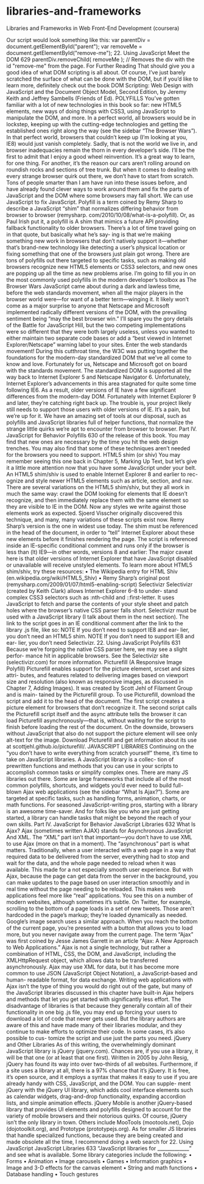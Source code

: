 # libraries-and-frameworks
Libraries and Frameworks in Web Front-End Development (coursera)

</div>
Our script would look something like this:
var parentDiv = document.getElementById("parent");
var removeMe = document.getElementById("remove-me");
22. Using JavaScript
Meet the DOM
629
parentDiv.removeChild( removeMe );
// Removes the div with the id "remove-me" from the page.
For Further Reading
That should give you a good idea of what DOM scripting is all about. Of
course, I’ve just barely scratched the surface of what can be done with the
DOM, but if you’d like to learn more, definitely check out the book DOM
Scripting: Web Design with JavaScript and the Document Object Model, Second
Edition, by Jeremy Keith and Jeffrey Sambells (Friends of Ed).
POLYFILLS
You’ve gotten familiar with a lot of new technologies in this book so far: new
HTML5 elements, new ways of doing things with CSS3, using JavaScript to
manipulate the DOM, and more. In a perfect world, all browsers would be
in lockstep, keeping up with the cutting-edge technologies and getting the
established ones right along the way (see the sidebar “The Browser Wars”).
In that perfect world, browsers that couldn’t keep up (I’m looking at you,
IE8) would just vanish completely. Sadly, that is not the world we live in, and
browser inadequacies remain the thorn in every developer’s side.
I’ll be the first to admit that I enjoy a good wheel reinvention. It’s a great
way to learn, for one thing. For another, it’s the reason our cars aren’t rolling
around on roundish rocks and sections of tree trunk. But when it comes to
dealing with every strange browser quirk out there, we don’t have to start
from scratch. Tons of people smarter than I am have run into these issues
before, and have already found clever ways to work around them and fix the
parts of JavaScript and the DOM where some browsers may fall short. We
can use JavaScript to fix JavaScript.
Polyfill is a term coined by Remy Sharp to describe a JavaScript “shim”
that normalizes differing behavior from browser to browser (remysharp.
com/2010/10/08/what-is-a-polyfill). Or, as Paul Irish put it, a polyfill is
A shim that mimics a future API providing fallback functionality to older
browsers.
There’s a lot of time travel going on in that quote, but basically what he’s say-
ing is that we’re making something new work in browsers that don’t natively
support it—whether that’s brand-new technology like detecting a user’s
physical location or fixing something that one of the browsers just plain got
wrong.
There are tons of polyfills out there targeted to specific tasks, such as making
old browsers recognize new HTML5 elements or CSS3 selectors, and new
ones are popping up all the time as new problems arise. I’m going to fill you
in on the most commonly used polyfills in the modern developer’s toolbox as
The Browser Wars
JavaScript came about during a
dark and lawless time, before the
web standards movement, when
all the major players in the browser
world were—for want of a better
term—winging it. It likely won’t come
as a major surprise to anyone that
Netscape and Microsoft implemented
radically different versions of the
DOM, with the prevailing sentiment
being “may the best browser win.”
I’ll spare you the gory details of the
Battle for JavaScript Hill, but the two
competing implementations were so
different that they were both largely
useless, unless you wanted to either
maintain two separate code bases
or add a “best viewed in Internet
Explorer/Netscape” warning label to
your sites.
Enter the web standards movement!
During this cutthroat time, the W3C
was putting together the foundations
for the modern-day standardized
DOM that we’ve all come to know
and love. Fortunately for us, Netscape
and Microsoft got on board with
the standards movement. The
standardized DOM is supported all
the way back to Internet Explorer
5 and Netscape Navigator 6.
Unfortunately, Internet Explorer’s
advancements in this area stagnated
for quite some time following IE6. As
a result, older versions of IE have a
few significant differences from the
modern-day DOM. Fortunately with
Internet Explorer 9 and later, they’re
catching right back up.
The trouble is, your project likely still
needs to support those users with
older versions of IE. It’s a pain, but
we’re up for it. We have an amazing
set of tools at our disposal, such as
polyfills and JavaScript libraries full
of helper functions, that normalize
the strange little quirks we’re apt to
encounter from browser to browser.
Part IV. JavaScript for Behavior
Polyfills
630
of the release of this book. You may find that new ones are necessary by the
time you hit the web design trenches. You may also find that some of these
techniques aren’t needed for the browsers you need to support.
HTML5 shim (or shiv)
You may remember seeing this one back in Chapter 5, Marking Up Text, but
let’s give it a little more attention now that you have some JavaScript under
your belt.
An HTML5 shim/shiv is used to enable Internet Explorer 8 and earlier to rec-
ognize and style newer HTML5 elements such as article, section, and nav.
There are several variations on the HTML5 shim/shiv, but they all work in
much the same way: crawl the DOM looking for elements that IE doesn’t
recognize, and then immediately replace them with the same element so they
are visible to IE in the DOM. Now any styles we write against those elements
work as expected. Sjoerd Visscher originally discovered this technique, and
many, many variations of these scripts exist now. Remy Sharp’s version is the
one in widest use today.
The shim must be referenced in the head of the document, in order to “tell”
Internet Explorer about these new elements before it finishes rendering the
page. The script is referenced inside an IE-specific conditional comment and
runs only if the browser is less than (lt) IE9—in other words, versions 8 and
earlier:
<!--[if lt IE 9]>
<script src="html5shim.js"></script>
<![endif]-->
The major caveat here is that older versions of Internet Explorer that have
JavaScript disabled or unavailable will receive unstyled elements. To learn
more about HTML5 shim/shiv, try these resources:
• The Wikipedia entry for HTML Shiv (en.wikipedia.org/wiki/HTML5_Shiv)
• Remy Sharp’s original post
(remysharp.com/2009/01/07/html5-enabling-script)
Selectivizr
Selectivizr (created by Keith Clark) allows Internet Explorer 6–8 to under-
stand complex CSS3 selectors such as :nth-child and ::first-letter. It uses
JavaScript to fetch and parse the contents of your style sheet and patch holes
where the browser’s native CSS parser falls short.
Selectivizr must be used with a JavaScript library (I talk about them in the
next section). The link to the script goes in an IE conditional comment after
the link to the library .js file, like so:
NOTE
If you don’t need to support IE8 and ear-
lier, you don’t need an HTML5 shim.
NOTE
If you don’t need to support IE8 and ear-
lier, you don’t need Selectivizr.
22. Using JavaScript
Polyfills
631
<script type="text/javascript" src="[JS library]"></script>
<!--[if (gte IE 6)&(lte IE 8)]>
<script type="text/javascript" src="selectivizr.js"></script>
<noscript><link rel="stylesheet" href="[fallback css]" /></noscript>
<![endif]-->
Because we’re forgoing the native CSS parser here, we may see a slight perfor-
mance hit in applicable browsers. See the Selectivizr site (selectivizr.com) for
more information.
Picturefill (A Responsive Image Polyfill)
Picturefill enables support for the picture element, srcset and sizes attri-
butes, and features related to delivering images based on viewport size and
resolution (also known as responsive images, as discussed in Chapter 7,
Adding Images). It was created by Scott Jehl of Filament Group and is main-
tained by the Picturefill group.
To use Picturefill, download the script and add it to the head of the document.
The first script creates a picture element for browsers that don’t recognize it.
The second script calls the Picturefill script itself and the async attribute tells
the browser it can load Picturefill asynchronously—that is, without waiting
for the script to finish before loading the rest of the document.
<head>
<script>
// Picture element HTML5 shiv
document.createElement( "picture" );
</script>
<script src="picturefill.js" async></script>
</head>
On the downside, browsers without JavaScript that also do not support the
picture element will see only alt-text for the image. Download Picturefill and
get information about its use at scottjehl.github.io/picturefill/.
JAVASCRIPT LIBRARIES
Continuing on the “you don’t have to write everything from scratch yourself”
theme, it’s time to take on JavaScript libraries. A JavaScript library is a collec-
tion of prewritten functions and methods that you can use in your scripts to
accomplish common tasks or simplify complex ones.
There are many JS libraries out there. Some are large frameworks that include
all of the most common polyfills, shortcuts, and widgets you’d ever need to
build full-blown Ajax web applications (see the sidebar “What Is Ajax?”). Some
are targeted at specific tasks, such as handling forms, animation, charts, or
math functions. For seasoned JavaScript-writing pros, starting with a library
is an awesome time-saver. And for folks like you who are just getting started,
a library can handle tasks that might be beyond the reach of your own skills.
Part IV. JavaScript for Behavior
JavaScript Libraries
632
What Is Ajax?
Ajax (sometimes written AJAX) stands for Asynchronous
JavaScript And XML. The “XML” part isn’t that important—you
don’t have to use XML to use Ajax (more on that in a moment).
The “asynchronous” part is what matters.
Traditionally, when a user interacted with a web page in a way
that required data to be delivered from the server, everything
had to stop and wait for the data, and the whole page needed
to reload when it was available. This made for a not especially
smooth user experience.
But with Ajax, because the page can get data from the server
in the background, you can make updates to the page based
on user interaction smoothly and in real time without the page
needing to be reloaded. This makes web applications feel more
like “real” applications.
You see this on a number of modern websites, although
sometimes it’s subtle. On Twitter, for example, scrolling to the
bottom of a page loads in a set of new tweets. Those aren’t
hardcoded in the page’s markup; they’re loaded dynamically as
needed. Google’s image search uses a similar approach. When
you reach the bottom of the current page, you’re presented with
a button that allows you to load more‚ but you never navigate
away from the current page.
The term “Ajax” was first coined by Jesse James Garrett in an
article “Ajax: A New Approach to Web Applications.” Ajax is not a
single technology, but rather a combination of HTML, CSS, the
DOM, and JavaScript, including the XMLHttpRequest object,
which allows data to be transferred asynchronously. Ajax may
use XML for data, but it has become more common to use JSON
(JavaScript Object Notation), a JavaScript-based and human-
readable format, for data exchange.
Writing web applications with Ajax isn’t the type of thing you
would do right out of the gate, but many of the JavaScript
libraries discussed in this chapter have built-in Ajax helpers and
methods that let you get started with significantly less effort.
The disadvantage of libraries is that because they generally contain all of
their functionality in one big .js file, you may end up forcing your users to
download a lot of code that never gets used. But the library authors are aware
of this and have made many of their libraries modular, and they continue to
make efforts to optimize their code. In some cases, it’s also possible to cus-
tomize the script and use just the parts you need.
jQuery and Other Libraries
As of this writing, the overwhelmingly dominant JavaScript library is jQuery
(jquery.com). Chances are, if you use a library, it will be that one (or at least
that one first). Written in 2005 by John Resig, jQuery has found its way into
over two-thirds of all websites. Furthermore, if a site uses a library at all, there
is a 97% chance that it’s jQuery.
It is free, it’s open source, and it employs a syntax that makes it easy to use if
you are already handy with CSS, JavaScript, and the DOM. You can supple-
ment jQuery with the jQuery UI library, which adds cool interface elements
such as calendar widgets, drag-and-drop functionality, expanding accordion
lists, and simple animation effects. jQuery Mobile is another jQuery-based
library that provides UI elements and polyfills designed to account for the
variety of mobile browsers and their notorious quirks.
Of course, jQuery isn’t the only library in town. Others include MooTools
(mootools.net), Dojo (dojotoolkit.org), and Prototype (prototypejs.org). As for
smaller JS libraries that handle specialized functions, because they are being
created and made obsolete all the time, I recommend doing a web search for
22. Using JavaScript
JavaScript Libraries
633
“JavaScript libraries for _____________” and see what is available. Some
library categories include the following:
• Forms
• Animation
• Image carousels
• Games
• Information graphics
• Image and 3-D effects for the canvas element
• String and math functions
• Database handling
• Touch gestures
